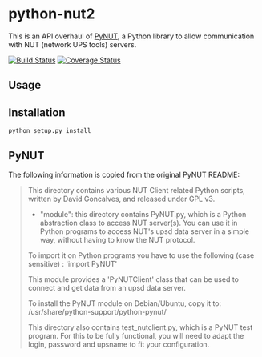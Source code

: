 python-nut2
===========

This is an API overhaul of [PyNUT](https://github.com/networkupstools/nut/tree/master/scripts/python),
a Python library to allow communication with NUT (network UPS tools) servers.

[![Build Status](https://travis-ci.org/george2/python-nut2.svg?branch=master)](https://travis-ci.org/george2/python-nut2)
[![Coverage Status](https://coveralls.io/repos/george2/python-nut2/badge.png)](https://coveralls.io/r/george2/python-nut2)

## Usage


## Installation

    python setup.py install

## PyNUT

The following information is copied from the original PyNUT README:

> This directory contains various NUT Client related Python scripts, written by
> David Goncalves, and released under GPL v3.
> 
> * "module": this directory contains PyNUT.py, which is a Python abstraction
> class to access NUT server(s). You can use it in Python programs to access NUT's
> upsd data server in a simple way, without having to know the NUT protocol.
> 
> To import it on Python programs you have to use the following (case sensitive) :
> 'import PyNUT'
> 
> This module provides a 'PyNUTClient' class that can be used to connect and get
> data from an upsd data server.
> 
> To install the PyNUT module on Debian/Ubuntu, copy it to:
> /usr/share/python-support/python-pynut/
> 
> This directory also contains test_nutclient.py, which is a PyNUT test program.
> For this to be fully functional, you will need to adapt the login, password and
> upsname to fit your configuration.

